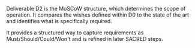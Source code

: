 Deliverable D2 is the MoSCoW structure, which determines the scope of operation.
It compares the wishes defined within D0 to the state of the art and identifies what is specifically required.

It provides a structured way to capture requirements as Must/Should/Could/Won't and is refined in later SACRED steps.